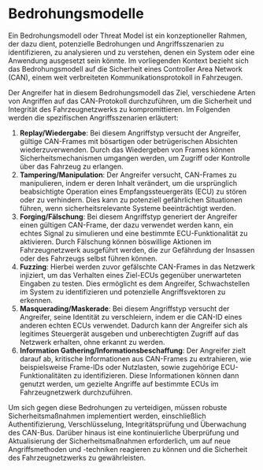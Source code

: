 
# Bedrohungsmodelle

Ein Bedrohungsmodell oder Threat Model ist ein konzeptioneller Rahmen, der dazu dient, potenzielle Bedrohungen und Angriffsszenarien zu identifizieren, zu analysieren und zu verstehen, denen ein System oder eine Anwendung ausgesetzt sein könnte. Im vorliegenden Kontext bezieht sich das Bedrohungsmodell auf die Sicherheit eines Controller Area Network (CAN), einem weit verbreiteten Kommunikationsprotokoll in Fahrzeugen.

Der Angreifer hat in diesem Bedrohungsmodell das Ziel, verschiedene Arten von Angriffen auf das CAN-Protokoll durchzuführen, um die Sicherheit und Integrität des Fahrzeugnetzwerks zu kompromittieren. Im Folgenden werden die spezifischen Angriffsszenarien erläutert:

1. **Replay/Wiedergabe**: Bei diesem Angriffstyp versucht der Angreifer, gültige CAN-Frames mit bösartigen oder betrügerischen Absichten wiederzuverwenden. Durch das Wiedergeben von Frames können Sicherheitsmechanismen umgangen werden, um Zugriff oder Kontrolle über das Fahrzeug zu erlangen.
2. **Tampering/Manipulation**: Der Angreifer versucht, CAN-Frames zu manipulieren, indem er deren Inhalt verändert, um die ursprünglich beabsichtigte Operation eines Empfangssteuergeräts (ECU) zu stören oder zu verhindern. Dies kann zu potenziell gefährlichen Situationen führen, wenn sicherheitsrelevante Systeme beeinträchtigt werden.
3. **Forging/Fälschung**: Bei diesem Angriffstyp generiert der Angreifer einen gültigen CAN-Frame, der dazu verwendet werden kann, ein echtes Signal zu simulieren und eine bestimmte ECU-Funktionalität zu aktivieren. Durch Fälschung können böswillige Aktionen im Fahrzeugnetzwerk ausgeführt werden, die zur Gefährdung der Insassen oder des Fahrzeugs selbst führen können.
4. **Fuzzing**: Hierbei werden zuvor gefälschte CAN-Frames in das Netzwerk injiziert, um das Verhalten eines Ziel-ECUs gegenüber unerwarteten Eingaben zu testen. Dies ermöglicht es dem Angreifer, Schwachstellen im System zu identifizieren und potenzielle Angriffsvektoren zu erkennen.
5. **Masquerading/Maskerade**: Bei diesem Angriffstyp versucht der Angreifer, seine Identität zu verschleiern, indem er die CAN-ID eines anderen echten ECUs verwendet. Dadurch kann der Angreifer sich als legitimes Steuergerät ausgeben und unberechtigten Zugriff auf das Netzwerk erhalten, ohne erkannt zu werden.
6. **Information Gathering/Informationsbeschaffung**: Der Angreifer zielt darauf ab, kritische Informationen aus CAN-Frames zu extrahieren, wie beispielsweise Frame-IDs oder Nutzlasten, sowie zugehörige ECU-Funktionalitäten zu identifizieren. Diese Informationen können dann genutzt werden, um gezielte Angriffe auf bestimmte ECUs im Fahrzeugnetzwerk durchzuführen.

Um sich gegen diese Bedrohungen zu verteidigen, müssen robuste Sicherheitsmaßnahmen implementiert werden, einschließlich Authentifizierung, Verschlüsselung, Integritätsprüfung und Überwachung des CAN-Bus. Darüber hinaus ist eine kontinuierliche Überprüfung und Aktualisierung der Sicherheitsmaßnahmen erforderlich, um auf neue Angriffsmethoden und -techniken reagieren zu können und die Sicherheit des Fahrzeugnetzwerks zu gewährleisten.
